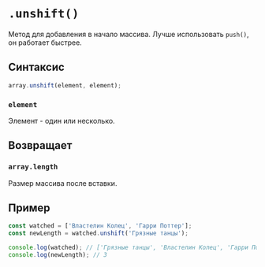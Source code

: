 # `.unshift()`

Метод для добавления в начало массива. Лучше использовать `push()`, он работает быстрее.

## Синтаксис

```js
array.unshift(element, element);
```

### `element`

Элемент - один или несколько.

## Возвращает

### `array.length`

Размер массива после вставки.

## Пример

```js
const watched = ['Властелин Колец', 'Гарри Поттер'];
const newLength = watched.unshift('Грязные танцы');

console.log(watched); // ['Грязные танцы', 'Властелин Колец', 'Гарри Поттер'];
console.log(newLength); // 3
```
